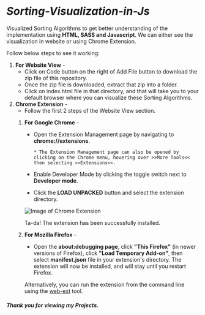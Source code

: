 # _Sorting-Visualization-in-Js_
Visualized Sorting Algorithms to get better understanding of the implementation using **HTML, SASS and Javascript**. We can either see the visualization in website or using Chrome Extension.

Follow below steps to see it working:
1. **For Website View** - 
   * Click on Code button on the right of Add File button to download the zip file of this repository.
   * Once the zip file is downloaded, extract that zip into a folder.
   * Click on index.html file in that directory, and that will take you to your default browser where you can visualize these Sorting Algorithms. 
2. **Chrome Extension** - 
   * Follow the first 2 steps of the Website View section.
   1. **For Google Chrome** - 
      * Open the Extension Management page by navigating to **chrome://extensions**.
      
            * The Extension Management page can also be opened by clicking on the Chrome menu, hovering over >>More Tools<< then selecting >>Extensions<<.
      * Enable Developer Mode by clicking the toggle switch next to **Developer mode**. 
      * Click the **LOAD UNPACKED** button and select the extension directory.
      
      ![Image of Chrome Extension](https://developer.chrome.com/static/images/get_started/load_extension.png)
      
      Ta-da! The extension has been successfully installed. 

   2. **For Mozilla Firefox** -
      * Open the **about:debugging page**, click **"This Firefox"** (in newer versions of Firefox), click **"Load Temporary Add-on"**, then select **manifest.json** file in your extension's directory.
      The extension will now be installed, and will stay until you restart Firefox.

      Alternatively, you can run the extension from the command line using the [web-ext](https://extensionworkshop.com/documentation/develop/getting-started-with-web-ext/) tool.
      
##### Thank you for viewing my Projects. 

     
